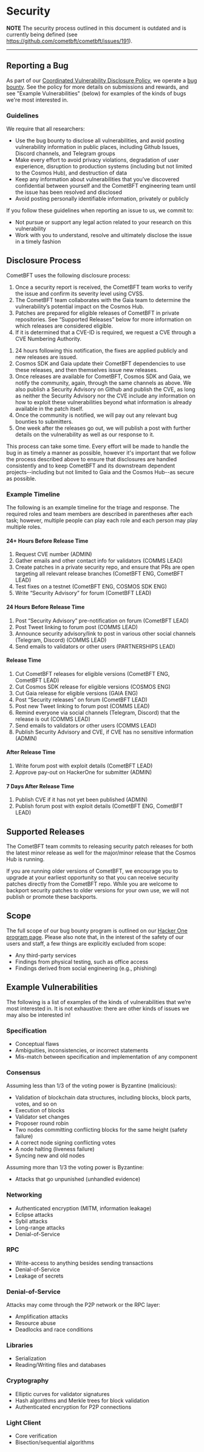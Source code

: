 # Security

**NOTE** The security process outlined in this document is outdated and is currently
being defined (see https://github.com/cometbft/cometbft/issues/191).

---------------------------
## Reporting a Bug

As part of our [Coordinated Vulnerability Disclosure Policy](https://cometbft.com/security),
we operate a [bug bounty][hackerone]. See the policy for more
details on submissions and rewards, and see "Example Vulnerabilities" (below)
for examples of the kinds of bugs we're most interested in.

### Guidelines

We require that all researchers:

* Use the bug bounty to disclose all vulnerabilities, and avoid posting
  vulnerability information in public places, including Github Issues, Discord
  channels, and Telegram groups
* Make every effort to avoid privacy violations, degradation of user experience,
  disruption to production systems (including but not limited to the Cosmos
  Hub), and destruction of data
* Keep any information about vulnerabilities that you’ve discovered confidential
  between yourself and the CometBFT engineering team until the issue has
  been resolved and disclosed
* Avoid posting personally identifiable information, privately or publicly

If you follow these guidelines when reporting an issue to us, we commit to:

* Not pursue or support any legal action related to your research on this
  vulnerability
* Work with you to understand, resolve and ultimately disclose the issue in a
  timely fashion

## Disclosure Process

CometBFT uses the following disclosure process:

1. Once a security report is received, the CometBFT team works to verify
   the issue and confirm its severity level using CVSS.
2. The CometBFT team collaborates with the Gaia team to determine the
   vulnerability’s potential impact on the Cosmos Hub.
3. Patches are prepared for eligible releases of CometBFT in private
   repositories. See “Supported Releases” below for more information on which
   releases are considered eligible.
4. If it is determined that a CVE-ID is required, we request a CVE through a CVE
   Numbering Authority.
<!-- 5. We notify the community that a security release is coming, to give users time
   to prepare their systems for the update. Notifications can include forum
   posts, tweets, and emails to partners and validators, including emails sent
   to the [CometBFT Security Mailing List][tmsec-mailing]. -->
1. 24 hours following this notification, the fixes are applied publicly and new
   releases are issued.
2. Cosmos SDK and Gaia update their CometBFT dependencies to use these
   releases, and then themselves issue new releases.
3. Once releases are available for CometBFT, Cosmos SDK and Gaia, we
   notify the community, again, through the same channels as above. We also
   publish a Security Advisory on Github and publish the CVE, as long as neither
   the Security Advisory nor the CVE include any information on how to exploit
   these vulnerabilities beyond what information is already available in the
   patch itself.
4. Once the community is notified, we will pay out any relevant bug bounties to
   submitters.
5. One week after the releases go out, we will publish a post with further
    details on the vulnerability as well as our response to it.

This process can take some time. Every effort will be made to handle the bug in
as timely a manner as possible, however it's important that we follow the
process described above to ensure that disclosures are handled consistently and
to keep CometBFT and its downstream dependent projects--including but not
limited to Gaia and the Cosmos Hub--as secure as possible.

### Example Timeline

The following is an example timeline for the triage and response. The required
roles and team members are described in parentheses after each task; however,
multiple people can play each role and each person may play multiple roles.

#### 24+ Hours Before Release Time

1. Request CVE number (ADMIN)
2. Gather emails and other contact info for validators (COMMS LEAD)
3. Create patches in a private security repo, and ensure that PRs are open
   targeting all relevant release branches (CometBFT ENG, CometBFT LEAD)
4. Test fixes on a testnet  (CometBFT ENG, COSMOS SDK ENG)
5. Write “Security Advisory” for forum (CometBFT LEAD)

#### 24 Hours Before Release Time

1. Post “Security Advisory” pre-notification on forum (CometBFT LEAD)
2. Post Tweet linking to forum post (COMMS LEAD)
3. Announce security advisory/link to post in various other social channels
   (Telegram, Discord) (COMMS LEAD)
4. Send emails to validators or other users (PARTNERSHIPS LEAD)

#### Release Time

1. Cut CometBFT releases for eligible versions (CometBFT ENG, CometBFT
   LEAD)
2. Cut Cosmos SDK release for eligible versions (COSMOS ENG)
3. Cut Gaia release for eligible versions (GAIA ENG)
4. Post “Security releases” on forum (CometBFT LEAD)
5. Post new Tweet linking to forum post (COMMS LEAD)
6. Remind everyone via social channels (Telegram, Discord)  that the release is
   out (COMMS LEAD)
7. Send emails to validators or other users (COMMS LEAD)
8. Publish Security Advisory and CVE, if CVE has no sensitive information
   (ADMIN)

#### After Release Time

1. Write forum post with exploit details (CometBFT LEAD)
2. Approve pay-out on HackerOne for submitter (ADMIN)

#### 7 Days After Release Time

1. Publish CVE if it has not yet been published (ADMIN)
2. Publish forum post with exploit details (CometBFT ENG, CometBFT LEAD)

## Supported Releases

The CometBFT team commits to releasing security patch releases for both
the latest minor release as well for the major/minor release that the Cosmos Hub
is running.

If you are running older versions of CometBFT, we encourage you to
upgrade at your earliest opportunity so that you can receive security patches
directly from the CometBFT repo. While you are welcome to backport security
patches to older versions for your own use, we will not publish or promote these
backports.

## Scope

The full scope of our bug bounty program is outlined on our
[Hacker One program page][hackerone]. Please also note that, in the interest of
the safety of our users and staff, a few things are explicitly excluded from
scope:

* Any third-party services
* Findings from physical testing, such as office access
* Findings derived from social engineering (e.g., phishing)

## Example Vulnerabilities

The following is a list of examples of the kinds of vulnerabilities that we’re
most interested in. It is not exhaustive: there are other kinds of issues we may
also be interested in!

### Specification

* Conceptual flaws
* Ambiguities, inconsistencies, or incorrect statements
* Mis-match between specification and implementation of any component

### Consensus

Assuming less than 1/3 of the voting power is Byzantine (malicious):

* Validation of blockchain data structures, including blocks, block parts,
  votes, and so on
* Execution of blocks
* Validator set changes
* Proposer round robin
* Two nodes committing conflicting blocks for the same height (safety failure)
* A correct node signing conflicting votes
* A node halting (liveness failure)
* Syncing new and old nodes

Assuming more than 1/3 the voting power is Byzantine:

* Attacks that go unpunished (unhandled evidence)

### Networking

* Authenticated encryption (MITM, information leakage)
* Eclipse attacks
* Sybil attacks
* Long-range attacks
* Denial-of-Service

### RPC

* Write-access to anything besides sending transactions
* Denial-of-Service
* Leakage of secrets

### Denial-of-Service

Attacks may come through the P2P network or the RPC layer:

* Amplification attacks
* Resource abuse
* Deadlocks and race conditions

### Libraries

* Serialization
* Reading/Writing files and databases

### Cryptography

* Elliptic curves for validator signatures
* Hash algorithms and Merkle trees for block validation
* Authenticated encryption for P2P connections

### Light Client

* Core verification
* Bisection/sequential algorithms

[hackerone]: https://hackerone.com/cosmos
<!-- [tmsec-mailing]: https://berlin.us4.list-manage.com/subscribe?u=431b35421ff7edcc77df5df10&id=3fe93307bc -->
